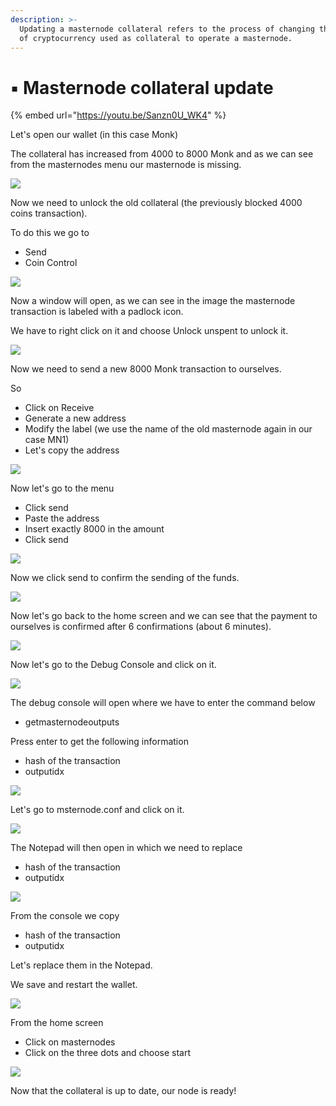 ```yaml
---
description: >-
  Updating a masternode collateral refers to the process of changing the amount
  of cryptocurrency used as collateral to operate a masternode.
---
```


# ▪ Masternode collateral update

{% embed url="https://youtu.be/Sanzn0U_WK4" %}



Let's open our wallet (in this case Monk)

The collateral has increased from 4000 to 8000 Monk and as we can see from the masternodes menu our masternode is missing.

![](<../../.gitbook/assets/0 (2).png>)

Now we need to unlock the old collateral (the previously blocked 4000 coins transaction).

To do this we go to

* Send
* Coin Control

![](<../../.gitbook/assets/1 (1).png>)

Now a window will open, as we can see in the image the masternode transaction is labeled with a padlock icon.

We have to right click on it and choose Unlock unspent to unlock it.

![](../../.gitbook/assets/2.png)

Now we need to send a new 8000 Monk transaction to ourselves.

So

* Click on Receive
* Generate a new address
* Modify the label (we use the name of the old masternode again in our case MN1)
* Let's copy the address

![](<../../.gitbook/assets/3 (5).png>)

Now let's go to the menu

* Click send
* Paste the address
* Insert exactly 8000 in the amount
* Click send

![](../../.gitbook/assets/4.png)

Now we click send to confirm the sending of the funds.

![](<../../.gitbook/assets/5 (4).png>)

Now let's go back to the home screen and we can see that the payment to ourselves is confirmed after 6 confirmations (about 6 minutes).

![](<../../.gitbook/assets/6 (3).png>)

Now let's go to the Debug Console and click on it.

![](<../../.gitbook/assets/7 (3).png>)

The debug console will open where we have to enter the command below

* getmasternodeoutputs

Press enter to get the following information

* hash of the transaction
* outputidx

![](../../.gitbook/assets/8.png)

Let's go to msternode.conf and click on it.

![](<../../.gitbook/assets/9 (2).png>)

The Notepad will then open in which we need to replace

* hash of the transaction
* outputidx

![](<../../.gitbook/assets/10 (6).png>)

From the console we copy

* hash of the transaction
* outputidx

Let's replace them in the Notepad.

We save and restart the wallet.

![](<../../.gitbook/assets/11 (2).png>)

From the home screen

* Click on masternodes
* Click on the three dots and choose start

![](<../../.gitbook/assets/12 (4).png>)

Now that the collateral is up to date, our node is ready!
